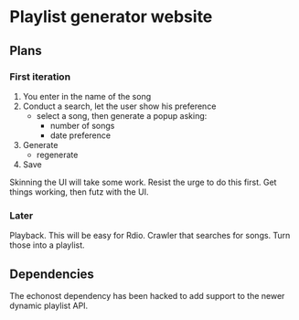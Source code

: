 # Playlist generator website

## Plans

### First iteration

1. You enter in the name of the song
2. Conduct a search, let the user show his preference
    * select a song, then generate a popup asking:
        * number of songs
        * date preference
3. Generate
    * regenerate
5. Save

Skinning the UI will take some work.  Resist the urge to do this first. Get things working, then futz with the UI.

### Later

Playback. This will be easy for Rdio.
Crawler that searches for songs. Turn those into a playlist.

## Dependencies

The echonost dependency has been hacked to add support to the newer dynamic playlist API.

